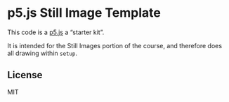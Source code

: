 # p5.js Still Image Template

This code is a [p5.js](https://p5js.org) a “starter kit”.

It is intended for the Still Images portion of the course, and therefore does
all drawing within `setup`.

## License

MIT
